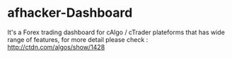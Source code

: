 # afhacker-Dashboard
It's a Forex trading dashboard for cAlgo / cTrader plateforms that has wide range of features, for more detail please check : 
http://ctdn.com/algos/show/1428
